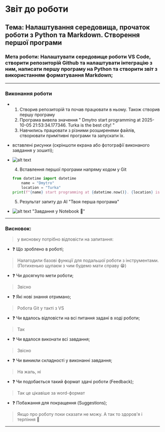 # Звіт до роботи
## Тема: Налаштування середовища, прочаток роботи з Python та Markdown. Створення першої програми
### Мета роботи: Налаштувати середовище роботи VS Code, створити репозиторій Github та налаштувати інтеграцію з ним, написати першу програму на Python та створити звіт з використанням форматування Markdown;

---
### Виконання роботи

* 
    1. Створив репозиторій та почав працювати в ньому. Також створив першу програму
    2. Програма вивела значення " Dmytro start programming at 2025-10-05 21:53:34.177346. Turka is the best city! "
    3. Навчились працювати з різними розширенями файлів, створювати примітивні програми та запускати їх.

* вставлені рисунки (скріншоти екрана або фотографії виконаного завдання у зошиті);
 
*  ![alt text](./photo1.jpg "Результати запуску програми")

    4. Вставлення першої програми напряму кодом у Git 

    ```python
    from datetime import datetime
        name = "Dmytro"
        location = "Turka"
    print(f"{name} start programming at {datetime.now()}. {location} is the best city!")
    ```


    5. Результат запиту до AI "Твоя перша програма"

* ![alt text](./photo2.jpg) "Завдання у Notebook :notebook:"


---
### Висновок:
> у висновку потрібно відповісти на запитання:

- :question: Що зроблено в роботі;
> Налагодили базові функції для подальшої роботи з інструментами. (Потихенько щупаєм з чим будемо мати справу :grin:) 
- :question: Чи досягнуто мети роботи;
> Звісно 
- :question: Які нові знання отримано;
> Робота Git у такті з VS
- :question: Чи вдалось відповісти на всі питання задані в ході роботи;
> Так 
- :question: Чи вдалося виконати всі завдання;
> Звісно
- :question: Чи виникли складності у виконанні завдання;
> На жаль, ні 
- :question: Чи подобається такий формат здачі роботи (Feedback);
> Так це цікавіше за word-формат
- :question: Побажання для покращення (Suggestions);
> Якщо про роботу поки сказати не можу. А так то здоров'я і терпіння :confetti_ball:   

---